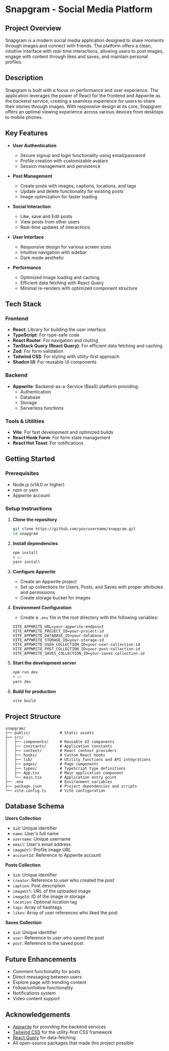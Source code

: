 # Snapgram - Social Media Platform

## Project Overview

Snapgram is a modern social media application designed to share moments through images and connect with friends. The platform offers a clean, intuitive interface with real-time interactions, allowing users to post images, engage with content through likes and saves, and maintain personal profiles.

## Description

Snapgram is built with a focus on performance and user experience. The application leverages the power of React for the frontend and Appwrite as the backend service, creating a seamless experience for users to share their stories through images. With responsive design at its core, Snapgram offers an optimal viewing experience across various devices from desktops to mobile phones.

## Key Features

- **User Authentication**

  - Secure signup and login functionality using email/password
  - Profile creation with customizable avatars
  - Session management and persistence

- **Post Management**

  - Create posts with images, captions, locations, and tags
  - Update and delete functionality for existing posts
  - Image optimization for faster loading

- **Social Interaction**

  - Like, save and Edit posts
  - View posts from other users
  - Real-time updates of interactions

- **User Interface**

  - Responsive design for various screen sizes
  - Intuitive navigation with sidebar
  - Dark mode aesthetic

- **Performance**
  - Optimized image loading and caching
  - Efficient data fetching with React Query
  - Minimal re-renders with optimized component structure

## Tech Stack

### Frontend

- **React**: Library for building the user interface
- **TypeScript**: For type-safe code
- **React Router**: For navigation and routing
- **TanStack Query (React Query)**: For efficient data fetching and caching
- **Zod**: For form validation
- **Tailwind CSS**: For styling with utility-first approach
- **Shadcn UI**: For reusable UI components

### Backend

- **Appwrite**: Backend-as-a-Service (BaaS) platform providing:
  - Authentication
  - Database
  - Storage
  - Serverless functions

### Tools & Utilities

- **Vite**: For fast development and optimized builds
- **React Hook Form**: For form state management
- **React Hot Toast**: For notifications

## Getting Started

### Prerequisites

- Node.js (v14.0 or higher)
- npm or yarn
- Appwrite account

### Setup Instructions

1. **Clone the repository**

   ```bash
   git clone https://github.com/yourusername/snapgram.git
   cd snapgram
   ```

2. **Install dependencies**

   ```bash
   npm install
   # or
   yarn install
   ```

3. **Configure Appwrite**

   - Create an Appwrite project
   - Set up collections for Users, Posts, and Saves with proper attributes and permissions
   - Create storage bucket for images

4. **Environment Configuration**

   - Create a `.env` file in the root directory with the following variables:

   ```
   VITE_APPWRITE_URL=your-appwrite-endpoint
   VITE_APPWRITE_PROJECT_ID=your-project-id
   VITE_APPWRITE_DATABASE_ID=your-database-id
   VITE_APPWRITE_STORAGE_ID=your-storage-id
   VITE_APPWRITE_USER_COLLECTION_ID=your-user-collection-id
   VITE_APPWRITE_POST_COLLECTION_ID=your-post-collection-id
   VITE_APPWRITE_SAVES_COLLECTION_ID=your-saves-collection-id
   ```

5. **Start the development server**

   ```bash
   npm run dev
   # or
   yarn dev
   ```

6. **Build for production**
   ```bash
   vite build
   ```

## Project Structure

```
snapgram/
├── public/             # Static assets
├── src/
│   ├── components/     # Reusable UI components
│   ├── constants/      # Application constants
│   ├── context/        # React context providers
│   ├── hooks/          # Custom React hooks
│   ├── lib/            # Utility functions and API integrations
│   ├── pages/          # Page components
│   ├── types/          # TypeScript type definitions
│   ├── App.tsx         # Main application component
│   └── main.tsx        # Application entry point
├── .env                # Environment variables
├── package.json        # Project dependencies and scripts
└── vite.config.ts      # Vite configuration
```

## Database Schema

**Users Collection**

- `$id`: Unique identifier
- `name`: User's full name
- `username`: Unique username
- `email`: User's email address
- `imageUrl`: Profile image URL
- `accountId`: Reference to Appwrite account

**Posts Collection**

- `$id`: Unique identifier
- `creator`: Reference to user who created the post
- `caption`: Post description
- `imageUrl`: URL of the uploaded image
- `imageId`: ID of the image in storage
- `location`: Optional location tag
- `tags`: Array of hashtags
- `likes`: Array of user references who liked the post

**Saves Collection**

- `$id`: Unique identifier
- `user`: Reference to user who saved the post
- `post`: Reference to the saved post

## Future Enhancements

- Comment functionality for posts
- Direct messaging between users
- Explore page with trending content
- Follow/unfollow functionality
- Notifications system
- Video content support


## Acknowledgements

- [Appwrite](https://appwrite.io/) for providing the backend services
- [Tailwind CSS](https://tailwindcss.com/) for the utility-first CSS framework
- [React Query](https://tanstack.com/query/latest/) for data-fetching
- All open-source packages that made this project possible
